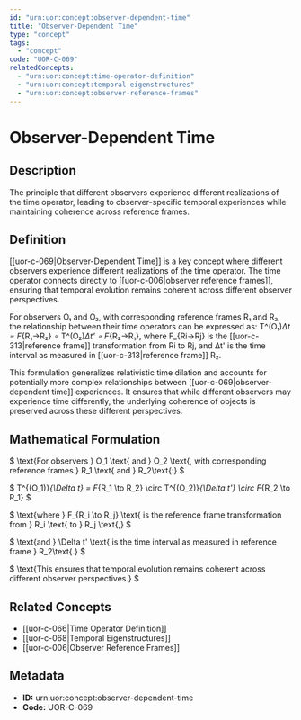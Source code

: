 ```yaml
---
id: "urn:uor:concept:observer-dependent-time"
title: "Observer-Dependent Time"
type: "concept"
tags:
  - "concept"
code: "UOR-C-069"
relatedConcepts:
  - "urn:uor:concept:time-operator-definition"
  - "urn:uor:concept:temporal-eigenstructures"
  - "urn:uor:concept:observer-reference-frames"
---
```


# Observer-Dependent Time

## Description

The principle that different observers experience different realizations of the time operator, leading to observer-specific temporal experiences while maintaining coherence across reference frames.

## Definition

[[uor-c-069|Observer-Dependent Time]] is a key concept where different observers experience different realizations of the time operator. The time operator connects directly to [[uor-c-006|observer reference frames]], ensuring that temporal evolution remains coherent across different observer perspectives.

For observers O₁ and O₂, with corresponding reference frames R₁ and R₂, the relationship between their time operators can be expressed as: T^(O₁)_Δt = F_{R₁→R₂} ∘ T^(O₂)_Δt' ∘ F_{R₂→R₁}, where F_{Ri→Rj} is the [[uor-c-313|reference frame]] transformation from Ri to Rj, and Δt' is the time interval as measured in [[uor-c-313|reference frame]] R₂.

This formulation generalizes relativistic time dilation and accounts for potentially more complex relationships between [[uor-c-069|observer-dependent time]] experiences. It ensures that while different observers may experience time differently, the underlying coherence of objects is preserved across these different perspectives.

## Mathematical Formulation

$
\text{For observers } O_1 \text{ and } O_2 \text{, with corresponding reference frames } R_1 \text{ and } R_2\text{:}
$

$
T^{(O_1)}_{\Delta t} = F_{R_1 \to R_2} \circ T^{(O_2)}_{\Delta t'} \circ F_{R_2 \to R_1}
$

$
\text{where } F_{R_i \to R_j} \text{ is the reference frame transformation from } R_i \text{ to } R_j \text{,}
$

$
\text{and } \Delta t' \text{ is the time interval as measured in reference frame } R_2\text{.}
$

$
\text{This ensures that temporal evolution remains coherent across different observer perspectives.}
$

## Related Concepts

- [[uor-c-066|Time Operator Definition]]
- [[uor-c-068|Temporal Eigenstructures]]
- [[uor-c-006|Observer Reference Frames]]

## Metadata

- **ID:** urn:uor:concept:observer-dependent-time
- **Code:** UOR-C-069
